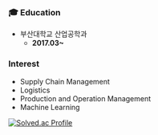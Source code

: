 
### 🎓 Education
* 부산대학교 산업공학과
    * **2017.03~**

### Interest
* Supply Chain Management
* Logistics
* Production and Operation Management
* Machine Learning

<!--
**SHZoo/SHZoo** is a ✨ _special_ ✨ repository because its `README.md` (this file) appears on your GitHub profile.

Here are some ideas to get you started:

- 🔭 I’m currently working on ...
- 🌱 I’m currently learning ...
- 👯 I’m looking to collaborate on ...
- 🤔 I’m looking for help with ...
- 💬 Ask me about ...
- 📫 How to reach me: ...
- 😄 Pronouns: ...
- ⚡ Fun fact: ...
-->
[![Solved.ac Profile](http://mazassumnida.wtf/api/v2/generate_badge?boj=shzoo)](https://solved.ac/shzoo)
